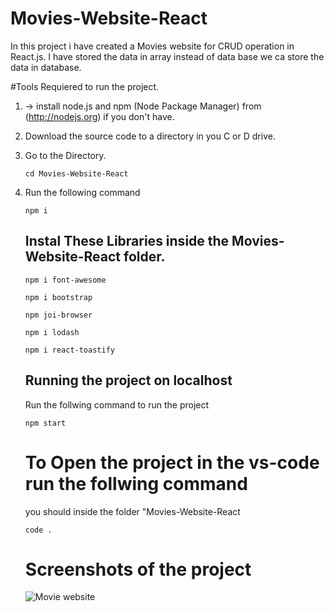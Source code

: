 # Movies-Website-React
In this project i have created a Movies website for CRUD operation in React.js. I have stored the data in array instead of data base we ca store the data in database.

#Tools Requiered to run the project.
1) -> install node.js and npm (Node Package Manager) from (http://nodejs.org) if you don't have.

2) Download the source code to a directory in you C or D drive.

3) Go to the Directory.

   ```
   cd Movies-Website-React
   ```

4) Run the following command

   ```
   npm i

   ```

   ## Instal These Libraries inside the Movies-Website-React folder.

   ```
   npm i font-awesome

   npm i bootstrap

   npm joi-browser

   npm i lodash

   npm i react-toastify

   ```

   ## Running the project on localhost

   Run the follwing command to run the project
   ```
   npm start

   ```

   # To Open the project in the vs-code run the follwing command
   you should inside the folder "Movies-Website-React

   ```
   code .
   ```

   # Screenshots of the project

   ![Movie website]()
